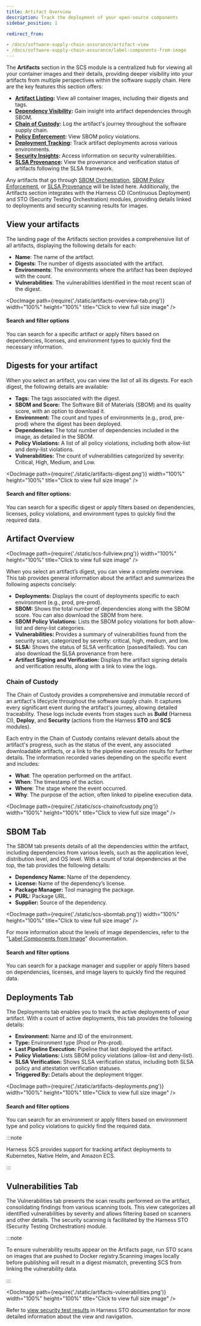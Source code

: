 ```yaml
---
title: Artifact Overview
description: Track the deployment of your open-source components
sidebar_position: 1

redirect_from:

- /docs/software-supply-chain-assurance/artifact-view
- /docs/software-supply-chain-assurance/label-components-from-image
---
```


The **Artifacts** section in the SCS module is a centralized hub for viewing all your container images and their details, providing deeper visibility into your artifacts from multiple perspectives within the software supply chain. Here are the key features this section offers:



* **[Artifact Listing](#view-your-artifacts):** View all container images, including their digests and tags.
* **[Dependency Visibility](#sbom-tab):** Gain insight into artifact dependencies through SBOM.
* **[Chain of Custody](#chain-of-custody):** Log the artifact's journey throughout the software supply chain.
* **[Policy Enforcement](#artifact-overview):** View SBOM policy violations.
* **[Deployment Tracking](#deployments-tab):** Track artifact deployments across various environments.
* **[Security Insights](#vulnerabilities-tab):** Access information on security vulnerabilities.
* **[SLSA Provenance](#artifact-overview):** View the provenance and verification status of artifacts following the SLSA framework.

Any artifacts that go through [SBOM Orchestration](/docs/software-supply-chain-assurance/open-source-management/generate-sbom-for-repositories), [SBOM Policy Enforcement](/docs/software-supply-chain-assurance/open-source-management/enforce-sbom-policies), or [SLSA Provenance](/docs/software-supply-chain-assurance/artifact-security/slsa/generate-slsa) will be listed here. Additionally, the Artifacts section integrates with the Harness CD (Continuous Deployment) and STO (Security Testing Orchestration) modules, providing details linked to deployments and security scanning results for images.


## View your artifacts

The landing page of the Artifacts section provides a comprehensive list of all artifacts, displaying the following details for each: 

* **Name**: The name of the artifact. 
* **Digests**: The number of digests associated with the artifact.
* **Environments**: The environments where the artifact has been deployed with the count. 
* **Vulnerabilities**: The vulnerabilities identified in the most recent scan of the digest. 

<DocImage path={require('./static/artifacts-overview-tab.png')} width="100%" height="100%" title="Click to view full size image" />


#### Search and filter options

You can search for a specific artifact or apply filters based on dependencies, licenses, and environment types to quickly find the necessary information.


## Digests for your artifact

When you select an artifact, you can view the list of all its digests. For each digest, the following details are available:

* **Tags:** The tags associated with the digest.
* **SBOM and Score:** The Software Bill of Materials (SBOM) and its quality score, with an option to download it.
* **Environment:** The count and types of environments (e.g., prod, pre-prod) where the digest has been deployed.
* **Dependencies:** The total number of dependencies included in the image, as detailed in the SBOM.
* **Policy Violations:** A list of all policy violations, including both allow-list and deny-list violations.
* **Vulnerabilities:** The count of vulnerabilities categorized by severity: Critical, High, Medium, and Low.


<DocImage path={require('./static/artifacts-digest.png')} width="100%" height="100%" title="Click to view full size image" />


#### Search and filter options:

You can search for a specific digest or apply filters based on dependencies, licenses, policy violations, and environment types to quickly find the required data.


## Artifact Overview


<DocImage path={require('./static/scs-fullview.png')} width="100%" height="100%" title="Click to view full size image" />


When you select an artifact’s digest, you can view a complete overview. This tab provides general information about the artifact and summarizes the following aspects concisely:


* **Deployments:** Displays the count of deployments specific to each environment (e.g., prod, pre-prod).
* **SBOM:** Shows the total number of dependencies along with the SBOM score. You can also download the SBOM from here.
* **SBOM Policy Violations:** Lists the SBOM policy violations for both allow-list and deny-list categories.
* **Vulnerabilities:** Provides a summary of vulnerabilities found from the security scan, categorized by severity: critical, high, medium, and low.
* **SLSA:** Shows the status of SLSA verification (passed/failed). You can also download the SLSA provenance from here.
* **Artifact Signing and Verification:** Displays the artifact signing details and verification results, along with a link to view the logs.

### Chain of Custody
The Chain of Custody provides a comprehensive and immutable record of an artifact's lifecycle throughout the software supply chain. It captures every significant event during the artifact's journey, allowing detailed traceability. These logs include events from stages such as **Build** (Harness CI), **Deploy**, and **Security** (actions from the Harness **STO** and **SCS** modules).

Each entry in the Chain of Custody contains relevant details about the artifact's progress, such as the status of the event, any associated downloadable artifacts, or a link to the pipeline execution results for further details. The information recorded varies depending on the specific event and includes:

- **What**: The operation performed on the artifact.  
- **When**: The timestamp of the action.  
- **Where**: The stage where the event occurred.  
- **Why**: The purpose of the action, often linked to pipeline execution data.

<DocImage path={require('./static/scs-chainofcustody.png')} width="100%" height="100%" title="Click to view full size image" />

## SBOM Tab

The SBOM tab presents details of all the dependencies within the artifact, including dependencies from various levels, such as the application level, distribution level, and OS level. With a count of total dependencies at the top, the tab provides the following details:



* **Dependency Name:** Name of the dependency.
* **License:** Name of the dependency’s license.
* **Package Manager:** Tool managing the package.
* **PURL:** Package URL.
* **Supplier:** Source of the dependency.

<DocImage path={require('./static/scs-sbomtab.png')} width="100%" height="100%" title="Click to view full size image" />


For more information about the levels of image dependencies, refer to the "[Label Components from Image](/docs/software-supply-chain-assurance/how-to-guides/label-components-from-image)" documentation.


#### Search and filter options

You can search for a package manager and supplier or apply filters based on dependencies, licenses, and image layers to quickly find the required data.


## Deployments Tab

The Deployments tab enables you to track the active deployments of your artifact. With a count of active deployments, this tab provides the following details:



* **Environment:** Name and ID of the environment.
* **Type:** Environment type (Prod or Pre-prod).
* **Last Pipeline Execution:** Pipeline that last deployed the artifact.
* **Policy Violations:** Lists SBOM policy violations (allow-list and deny-list).
* **SLSA Verification:** Shows SLSA verification status, including both SLSA policy and attestation verification statuses.
* **Triggered By:** Details about the deployment trigger.


<DocImage path={require('./static/artifacts-deployments.png')} width="100%" height="100%" title="Click to view full size image" />


#### Search and filter options

You can search for an environment or apply filters based on environment type and policy violations to quickly find the required data.

:::note 

Harness SCS provides support for tracking artifact deployments to Kubernetes, Native Helm, and Amazon ECS.

:::

## Vulnerabilities Tab

The Vulnerabilities tab presents the scan results performed on the artifact, consolidating findings from various scanning tools. This view categorizes all identified vulnerabilities by severity and allows filtering based on scanners and other details. The security scanning is facilitated by the Harness STO (Security Testing Orchestration) module.

:::note

To ensure vulnerability results appear on the Artifacts page, run STO scans on images that are pushed to Docker registry.Scanning images locally before publishing will result in a digest mismatch, preventing SCS from linking the vulnerability data.

:::

<DocImage path={require('./static/artifacts-vulnerabilities.png')} width="100%" height="100%" title="Click to view full size image" />

Refer to [view security test results](/docs/security-testing-orchestration/view-security-test-results/view-scan-results) in Harness STO documentation for more detailed information about the view and navigation.
